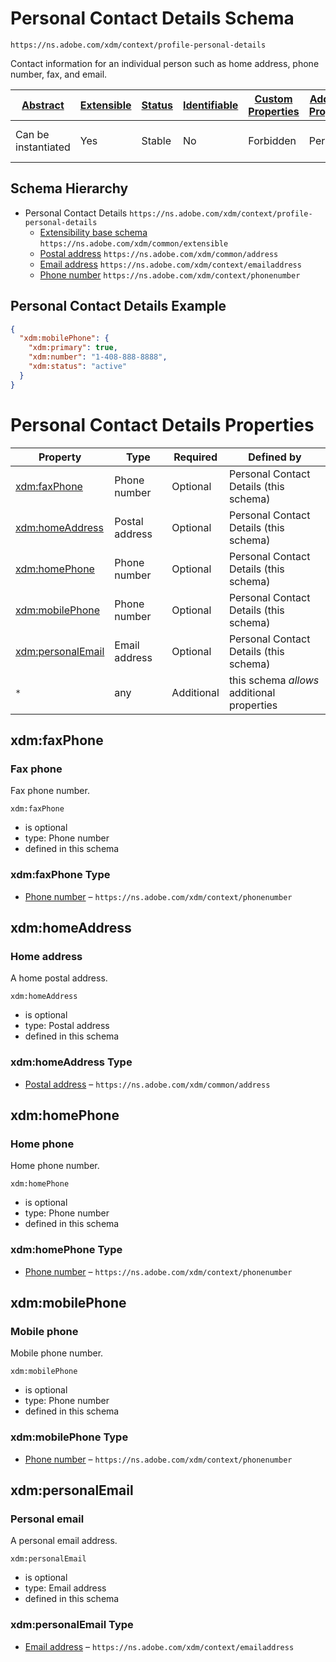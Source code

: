 
# Personal Contact Details Schema

```
https://ns.adobe.com/xdm/context/profile-personal-details
```

Contact information for an individual person such as home address, phone number, fax, and email.

| [Abstract](../../../abstract.md) | [Extensible](../../../extensions.md) | [Status](../../../status.md) | [Identifiable](../../../id.md) | [Custom Properties](../../../extensions.md) | [Additional Properties](../../../extensions.md) | Defined In |
|----------------------------------|--------------------------------------|------------------------------|--------------------------------|---------------------------------------------|-------------------------------------------------|------------|
| Can be instantiated | Yes | Stable | No | Forbidden | Permitted | [mixins/profile/profile-personal-details.schema.json](mixins/profile/profile-personal-details.schema.json) |
## Schema Hierarchy

* Personal Contact Details `https://ns.adobe.com/xdm/context/profile-personal-details`
  * [Extensibility base schema](../../datatypes/extensible.schema.md) `https://ns.adobe.com/xdm/common/extensible`
  * [Postal address](../../datatypes/demographic/address.schema.md) `https://ns.adobe.com/xdm/common/address`
  * [Email address](../../datatypes/demographic/emailaddress.schema.md) `https://ns.adobe.com/xdm/context/emailaddress`
  * [Phone number](../../datatypes/demographic/phonenumber.schema.md) `https://ns.adobe.com/xdm/context/phonenumber`


## Personal Contact Details Example
```json
{
  "xdm:mobilePhone": {
    "xdm:primary": true,
    "xdm:number": "1-408-888-8888",
    "xdm:status": "active"
  }
}
```

# Personal Contact Details Properties

| Property | Type | Required | Defined by |
|----------|------|----------|------------|
| [xdm:faxPhone](#xdmfaxphone) | Phone number | Optional | Personal Contact Details (this schema) |
| [xdm:homeAddress](#xdmhomeaddress) | Postal address | Optional | Personal Contact Details (this schema) |
| [xdm:homePhone](#xdmhomephone) | Phone number | Optional | Personal Contact Details (this schema) |
| [xdm:mobilePhone](#xdmmobilephone) | Phone number | Optional | Personal Contact Details (this schema) |
| [xdm:personalEmail](#xdmpersonalemail) | Email address | Optional | Personal Contact Details (this schema) |
| `*` | any | Additional | this schema *allows* additional properties |

## xdm:faxPhone
### Fax phone

Fax phone number.

`xdm:faxPhone`
* is optional
* type: Phone number
* defined in this schema

### xdm:faxPhone Type


* [Phone number](../../datatypes/demographic/phonenumber.schema.md) – `https://ns.adobe.com/xdm/context/phonenumber`





## xdm:homeAddress
### Home address

A home postal address.

`xdm:homeAddress`
* is optional
* type: Postal address
* defined in this schema

### xdm:homeAddress Type


* [Postal address](../../datatypes/demographic/address.schema.md) – `https://ns.adobe.com/xdm/common/address`





## xdm:homePhone
### Home phone

Home phone number.

`xdm:homePhone`
* is optional
* type: Phone number
* defined in this schema

### xdm:homePhone Type


* [Phone number](../../datatypes/demographic/phonenumber.schema.md) – `https://ns.adobe.com/xdm/context/phonenumber`





## xdm:mobilePhone
### Mobile phone

Mobile phone number.

`xdm:mobilePhone`
* is optional
* type: Phone number
* defined in this schema

### xdm:mobilePhone Type


* [Phone number](../../datatypes/demographic/phonenumber.schema.md) – `https://ns.adobe.com/xdm/context/phonenumber`





## xdm:personalEmail
### Personal email

A personal email address.

`xdm:personalEmail`
* is optional
* type: Email address
* defined in this schema

### xdm:personalEmail Type


* [Email address](../../datatypes/demographic/emailaddress.schema.md) – `https://ns.adobe.com/xdm/context/emailaddress`




